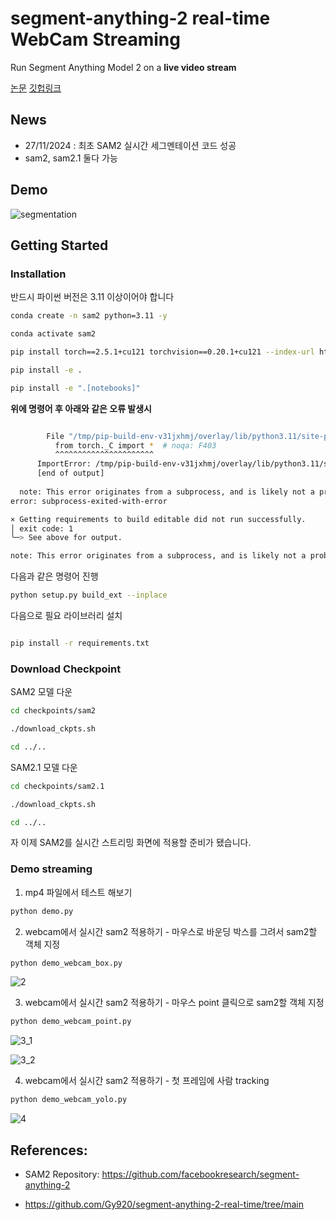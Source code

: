 # segment-anything-2 real-time WebCam Streaming
Run Segment Anything Model 2 on a **live video stream**

[논문](https://arxiv.org/abs/2408.00714)
[깃헙링크](https://arxiv.org/abs/2408.00714)


## News
- 27/11/2024 : 최초 SAM2 실시간 세그멘테이션 코드 성공 
- sam2, sam2.1 둘다 가능

## Demo

![segmentation](output_gif/segmentation.gif)

</div>


## Getting Started

### Installation

반드시 파이썬 버전은 3.11 이상이어야 합니다

```bash
conda create -n sam2 python=3.11 -y

conda activate sam2 

pip install torch==2.5.1+cu121 torchvision==0.20.1+cu121 --index-url https://download.pytorch.org/whl/cu121
```


```bash
pip install -e .

pip install -e ".[notebooks]"

```

**위에 명령어 후 아래와 같은 오류 발생시**

```bash

        File "/tmp/pip-build-env-v31jxhmj/overlay/lib/python3.11/site-packages/torch/__init__.py", line 367, in <module>
          from torch._C import *  # noqa: F403
          ^^^^^^^^^^^^^^^^^^^^^^
      ImportError: /tmp/pip-build-env-v31jxhmj/overlay/lib/python3.11/site-packages/torch/lib/../../nvidia/cusparse/lib/libcusparse.so.12: undefined symbol: __nvJitLinkComplete_12_4, version libnvJitLink.so.12
      [end of output]
  
  note: This error originates from a subprocess, and is likely not a problem with pip.
error: subprocess-exited-with-error

× Getting requirements to build editable did not run successfully.
│ exit code: 1
╰─> See above for output.

note: This error originates from a subprocess, and is likely not a problem with pip.

```

다음과 같은 명령어 진행 

```bash
python setup.py build_ext --inplace
```

다음으로 필요 라이브러리 설치 

```bash

pip install -r requirements.txt

```


### Download Checkpoint

SAM2 모델 다운 

```bash
cd checkpoints/sam2

./download_ckpts.sh

cd ../..
```

SAM2.1 모델 다운 

```bash
cd checkpoints/sam2.1

./download_ckpts.sh

cd ../..
```

자 이제 SAM2를 실시간 스트리밍 화면에 적용할 준비가 됐습니다.

### Demo streaming 

1. mp4 파일에서 테스트 해보기 

```python
python demo.py
```

2. webcam에서 실시간 sam2 적용하기 - 마우스로 바운딩 박스를 그려서 sam2할 객체 지정 

```python 
python demo_webcam_box.py
```

![2](https://github.com/user-attachments/assets/0d0ef6b6-6037-4269-ab89-50a4628dccd1)


3. webcam에서 실시간 sam2 적용하기 - 마우스 point 클릭으로 sam2할 객체 지정 

```python 
python demo_webcam_point.py
```

![3_1](https://github.com/user-attachments/assets/5ce081cc-74a7-4765-a63e-461b164537c4)

![3_2](https://github.com/user-attachments/assets/2fab19e2-4e42-442e-84cc-8cf4799f2386)


4. webcam에서 실시간 sam2 적용하기 - 첫 프레임에 사람 tracking 

```python 
python demo_webcam_yolo.py
```

![4](https://github.com/user-attachments/assets/93f5477e-1a0c-48c6-807d-33bdeed06ad6)


## References:

- SAM2 Repository: https://github.com/facebookresearch/segment-anything-2

- https://github.com/Gy920/segment-anything-2-real-time/tree/main